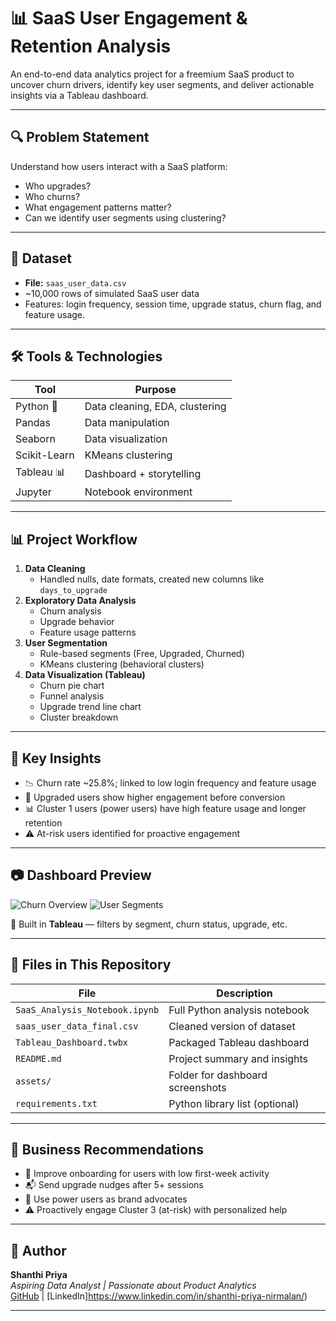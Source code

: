 # 📊 SaaS User Engagement & Retention Analysis

An end-to-end data analytics project for a freemium SaaS product to uncover churn drivers, identify key user segments, and deliver actionable insights via a Tableau dashboard.

---

## 🔍 Problem Statement

Understand how users interact with a SaaS platform:
- Who upgrades?
- Who churns?
- What engagement patterns matter?
- Can we identify user segments using clustering?

---

## 📁 Dataset

- **File:** `saas_user_data.csv`
- ~10,000 rows of simulated SaaS user data
- Features: login frequency, session time, upgrade status, churn flag, and feature usage.

---

## 🛠️ Tools & Technologies

| Tool        | Purpose                        |
|-------------|--------------------------------|
| Python 🐍   | Data cleaning, EDA, clustering |
| Pandas      | Data manipulation              |
| Seaborn     | Data visualization             |
| Scikit-Learn| KMeans clustering              |
| Tableau 📊  | Dashboard + storytelling        |
| Jupyter     | Notebook environment           |

---

## 📊 Project Workflow

1. **Data Cleaning**
   - Handled nulls, date formats, created new columns like `days_to_upgrade`
2. **Exploratory Data Analysis**
   - Churn analysis
   - Upgrade behavior
   - Feature usage patterns
3. **User Segmentation**
   - Rule-based segments (Free, Upgraded, Churned)
   - KMeans clustering (behavioral clusters)
4. **Data Visualization (Tableau)**
   - Churn pie chart
   - Funnel analysis
   - Upgrade trend line chart
   - Cluster breakdown

---

## 📌 Key Insights

- 📉 Churn rate ~25.8%; linked to low login frequency and feature usage
- 🚀 Upgraded users show higher engagement before conversion
- 📊 Cluster 1 users (power users) have high feature usage and longer retention
- ⚠️ At-risk users identified for proactive engagement

---

## 📷 Dashboard Preview

![Churn Overview](assets/churn_pie_chart.png)
![User Segments](assets/segments_bar.png)

📌 Built in **Tableau** — filters by segment, churn status, upgrade, etc.

---

## 💾 Files in This Repository

| File                             | Description                                      |
|----------------------------------|--------------------------------------------------|
| `SaaS_Analysis_Notebook.ipynb`   | Full Python analysis notebook                   |
| `saas_user_data_final.csv`       | Cleaned version of dataset                      |
| `Tableau_Dashboard.twbx`         | Packaged Tableau dashboard                      |
| `README.md`                      | Project summary and insights                    |
| `assets/`                        | Folder for dashboard screenshots                |
| `requirements.txt`               | Python library list (optional)                  |

---

## 🧠 Business Recommendations

- 🔁 Improve onboarding for users with low first-week activity
- 📬 Send upgrade nudges after 5+ sessions
- 🎯 Use power users as brand advocates
- ⚠️ Proactively engage Cluster 3 (at-risk) with personalized help

---

## 🙌 Author

**Shanthi Priya**  
*Aspiring Data Analyst | Passionate about Product Analytics*  
[GitHub](https://github.com/ShanthiPriya0402) | [LinkedIn]https://www.linkedin.com/in/shanthi-priya-nirmalan/)

---
